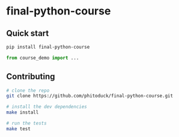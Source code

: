 # final-python-course

## Quick start

```bash
pip install final-python-course
```

```python
from course_demo import ...
```

## Contributing

```bash
# clone the repo
git clone https://github.com/phitoduck/final-python-course.git

# install the dev dependencies
make install

# run the tests
make test
```
